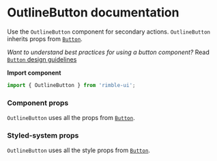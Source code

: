 # OutlineButton documentation

Use the `OutlineButton` component for secondary actions. `OutlineButton` inherits props from [`Button`](https://consensys.github.io/rimble-ui/?path=/story/components-buttons-button--documentation).

_Want to understand best practices for using a button component?_ Read [`Button` design guidelines](https://consensys.github.io/rimble-ui/?path=/story/components-buttons--design-guidelines)

**Import component**

```jsx
import { OutlineButton } from 'rimble-ui';
```

<!-- STORY -->

### Component props

`OutlineButton` uses all the props from [`Button`](https://consensys.github.io/rimble-ui/?path=/story/components-buttons-button--documentation).

### Styled-system props

`OutlineButton` uses all the style props from [`Button`](https://consensys.github.io/rimble-ui/?path=/story/components-buttons-button--documentation).
